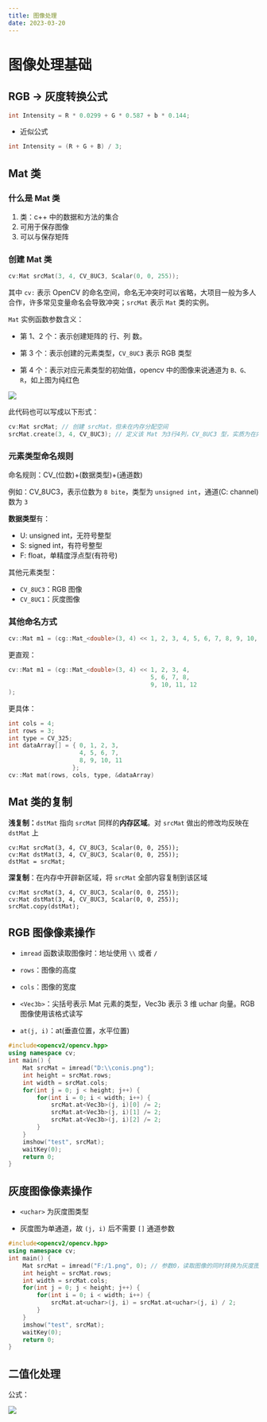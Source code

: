 ```yaml
---
title: 图像处理
date: 2023-03-20
---
```


# 图像处理基础

## RGB -> 灰度转换公式

```c++
int Intensity = R * 0.0299 + G * 0.587 + b * 0.144;
```

- 近似公式

```c++
int Intensity = (R + G + B) / 3;
```

## Mat 类

### 什么是 Mat 类

1. 类：c++ 中的数据和方法的集合
2. 可用于保存图像
3. 可以与保存矩阵

### 创建 Mat 类

```c++
cv:Mat srcMat(3, 4, CV_8UC3, Scalar(0, 0, 255));
```

其中 `cv:` 表示 OpenCV 的命名空间，命名无冲突时可以省略，大项目一般为多人合作，许多常见变量命名会导致冲突；`srcMat` 表示 `Mat` 类的实例。

`Mat` 实例函数参数含义：

-   第 1、2 个：表示创建矩阵的 行、列 数。

-   第 3 个：表示创建的元素类型，`CV_8UC3` 表示 RGB 类型
-   第 4 个：表示对应元素类型的初始值，opencv 中的图像来说通道为 `B、G、R`，如上图为纯红色

![](https://plumbiu.github.io/blogImg/Snipaste_2023-03-19_16-48-33.png)

此代码也可以写成以下形式：

```c++
cv:Mat srcMat; // 创建 srcMat，但未在内存分配空间
srcMat.create(3, 4, CV_8UC3); // 定义该 Mat 为3行4列，CV_8UC3 型，实质为在内存中开辟相应空间。该操作未赋初始值
```

### 元素类型命名规则

命名规则：CV_(位数)+(数据类型)+(通道数)

例如：CV_8UC3，表示位数为 `8 bite`，类型为 `unsigned int`，通道(C: channel)数为 `3`

**数据类型**有：

-   U: unsigned int，无符号整型
-   S: signed int，有符号整型
-   F: float，单精度浮点型(有符号)

其他元素类型：

-   `CV_8UC3`：RGB 图像
-   `CV_8UC1`：灰度图像

### 其他命名方式

```c++
cv::Mat m1 = (cg::Mat_<double>(3, 4) << 1, 2, 3, 4, 5, 6, 7, 8, 9, 10, 11, 12);
```

更直观：

```c++
cv::Mat m1 = (cg::Mat_<double>(3, 4) << 1, 2, 3, 4,
										5, 6, 7, 8,
										9, 10, 11, 12
);
```

更具体：

```c++
int cols = 4;
int rows = 3;
int type = CV_325;
int dataArray[] = { 0, 1, 2, 3,
                  	4, 5, 6, 7,
                   	8, 9, 10, 11
                  };
cv::Mat mat(rows, cols, type, &dataArray)
```

## Mat 类的复制

**浅复制：**`dstMat` 指向 `srcMat` 同样的**内存区域**。对 `srcMat` 做出的修改均反映在 `dstMat` 上

```
cv:Mat srcMat(3, 4, CV_8UC3, Scalar(0, 0, 255));
cv:Mat dstMat(3, 4, CV_8UC3, Scalar(0, 0, 255));
dstMat = srcMat;
```

**深复制**：在内存中开辟新区域，将 `srcMat` 全部内容复制到该区域

```
cv:Mat srcMat(3, 4, CV_8UC3, Scalar(0, 0, 255));
cv:Mat dstMat(3, 4, CV_8UC3, Scalar(0, 0, 255));
srcMat.copy(dstMat);
```

## RGB 图像像素操作

-   `imread` 函数读取图像时：地址使用 `\\` 或者 `/`

-   `rows`：图像的高度
-   `cols`：图像的宽度
-   `<Vec3b>`：尖括号表示 Mat 元素的类型，Vec3b 表示 3 维 uchar 向量。RGB 图像使用该格式读写
-   `at(j, i)`：at(垂直位置，水平位置)

```c++
#include<opencv2/opencv.hpp>
using namespace cv;
int main() {
    Mat srcMat = imread("D:\\conis.png");
    int height = srcMat.rows;
    int width = srcMat.cols;
    for(int j = 0; j < height; j++) {
        for(int i = 0; i < width; i++) {
            srcMat.at<Vec3b>(j, i)[0] /= 2;
            srcMat.at<Vec3b>(j, i)[1] /= 2;
            srcMat.at<Vec3b>(j, i)[2] /= 2;
        }
    }
    imshow("test", srcMat);
    waitKey(0);
    return 0;
}
```

## 灰度图像像素操作

-   `<uchar>` 为灰度图类型

-   灰度图为单通道，故 `(j, i)` 后不需要 `[]` 通道参数

```c++
#include<opencv2/opencv.hpp>
using namespace cv;
int main() {
  	Mat srcMat = imread("F:/1.png", 0); // 参数0，读取图像的同时转换为灰度图
  	int height = srcMat.rows;
  	int width = srcMat.cols;
  	for(int j = 0; j < height; j++) {
    	for(int i = 0; i < width; i++) {
      		srcMat.at<uchar>(j, i) = srcMat.at<uchar>(j, i) / 2;
    	}
  	}
  	imshow("test", srcMat);
  	waitKey(0);
  	return 0;
}
```

## 二值化处理

公式：

![](https://plumbiu.github.io/blogImg/Snipaste_2023-03-19_20-09-21.png)